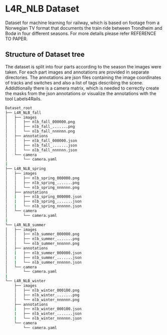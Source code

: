 # L4R_NLB Dataset
Dataset for machine learning for railway, which is based on footage from a Norwegian TV format that documents the train ride between Trondheim and Bodø in four different seasons. For more details please refer REFERENCE TO PAPER.

## Structure of Dataset tree
The dataset is split into four parts according to the season the images were taken. For each part images and annotations are provided in separate directories. The annotations are json files containing the image coordinates of tracks and switches and also a list of tags describing the scene. Addidtionally there is a camera matrix, which is needed to cerrectly create the masks from the json annotations or visualize the annotations with the tool Labels4Rails.

```bash
Dataset_root
├── L4R_NLB_fall
│   ├── images
│   │   ├── nlb_fall_000000.png
│   │   ├── nlb_fall_.......png
│   │   └── nlb_fall_nnnnnn.png
│   ├── annotations
│   │   ├── nlb_fall_000000.json
│   │   ├── nlb_fall_.......json
│   │   └── nlb_fall_nnnnnn.json
│   └── camera
│       └── camera.yaml
|
├── L4R_NLB_spring
│   ├── images
│   │   ├── nlb_spring_000000.png
│   │   ├── nlb_spring_.......png
│   │   └── nlb_spring_nnnnnn.png
│   ├── annotations
│   |   ├── nlb_spring_000000.json
│   |   ├── nlb_spring_.......json
│   |   └── nlb_spring_nnnnnn.json
│   └── camera
│       └── camera.yaml
|
└── L4R_NLB_summer
│   ├── images
│   │   ├── nlb_summer_000000.png
│   │   ├── nlb_summer_.......png
│   │   └── nlb_summer_nnnnnn.png
│   ├── annotations
│   |   ├── nlb_summer_000000.json
│   |   ├── nlb_summer_.......json
│   |   └── nlb_summer_nnnnnn.json
│   └── camera
│       └── camera.yaml
|
└── L4R_NLB_winter
    ├── images
    │   ├── nlb_winter_000100.png
    │   ├── nlb_winter_.......png
    │   └── nlb_winter_nnnnnn.png
    ├── annotations
    |   ├── nlb_winter_000100.json
    |   ├── nlb_winter_.......json
    |   └── nlb_winter_nnnnnn.json
    └── camera
        └── camera.yaml
```
